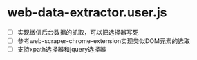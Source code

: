 # web-data-extractor.user.js

- [ ] 实现微信后台数据的抓取，可以把选择器写死
- [ ] 参考web-scraper-chrome-extension实现类似DOM元素的选取
- [ ] 支持xpath选择器和jquery选择器
